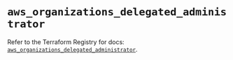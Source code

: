 # `aws_organizations_delegated_administrator`

Refer to the Terraform Registry for docs: [`aws_organizations_delegated_administrator`](https://registry.terraform.io/providers/hashicorp/aws/4.54.0/docs/resources/organizations_delegated_administrator).
